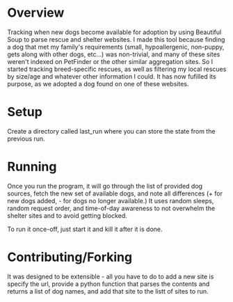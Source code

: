 # Overview
Tracking when new dogs become available for adoption  by using Beautiful Soup to parse rescue and shelter websites.
I made this tool because finding a dog that met my family's requirements (small, hypoallergenic, non-puppy, gets along with other dogs, etc...) was non-trivial, and many of these sites weren't  indexed on PetFinder or the other similar aggregation sites.
So I started tracking breed-specific rescues, as well as filtering my local rescues by size/age and whatever other information I could.
It has now fufilled its purpose, as we adopted a dog found on one of these websites.

# Setup
Create a directory called last_run where you can store the state from the previous run.

# Running
Once you run the program, it will go through the list of provided dog sources, fetch the new set of available dogs, and note all differences (+  for new dogs added, -  for dogs no longer available.)
It uses random sleeps, random request order, and  time-of-day awareness to not overwhelm the shelter sites and to avoid getting blocked.

To run it once-off, just start it and kill it after it is done.

# Contributing/Forking
It was designed to be extensible - all you have to do to add a new site is specify the url, provide a python function that parses the contents and returns a list of dog names, and add that site to the listt of sites to run.
